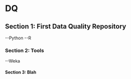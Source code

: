 # DQ

## Section 1: First Data Quality Repository

--Python
--R
### Section 2: Tools

--Weka

#### Section 3: Blah
